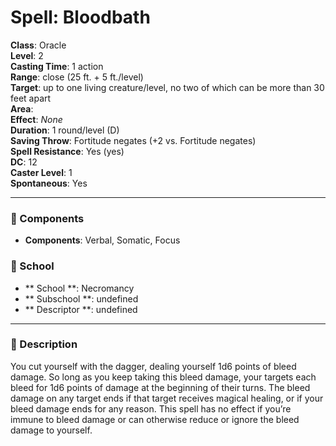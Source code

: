 
# Spell: Bloodbath
**Class**: Oracle  
**Level**: 2  
**Casting Time**: 1 action  
**Range**: close (25 ft. + 5 ft./level)  
**Target**: up to one living creature/level, no two of which can be more than 30 feet apart  
**Area**:   
**Effect**: _None_  
**Duration**: 1 round/level (D)  
**Saving Throw**: Fortitude negates (+2 vs. Fortitude negates)  
**Spell Resistance**: Yes (yes)  
**DC**: 12  
**Caster Level**: 1  
**Spontaneous**: Yes

---

### 🔮 Components
- **Components**: Verbal, Somatic, Focus

### 🏫 School
- ** School **: Necromancy
- ** Subschool **: undefined
- ** Descriptor **: undefined
---

### 📜 Description
You cut yourself with the dagger, dealing yourself 1d6 points of bleed damage. So long as you keep taking this bleed damage, your targets each bleed for 1d6 points of damage at the beginning of their turns. The bleed damage on any target ends if that target receives magical healing, or if your bleed damage ends for any reason. This spell has no effect if you’re immune to bleed damage or can otherwise reduce or ignore the bleed damage to yourself.
